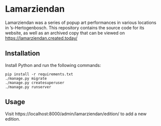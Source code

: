 # Lamarziendan

Lamarziendan was a series of popup art performances in various
locations in ’s-Hertogenbosch. This repository contains the source
code for its website, as well as an archived copy that can be viewed
on https://lamarziendan.created.today/

## Installation

Install Python and run the following commands:

    pip install -r requirements.txt
    ./manage.py migrate
    ./manage.py createsuperuser
    ./manage.py runserver

## Usage

Visit https://localhost:8000/admin/lamarziendan/edition/ to add
a new edition.
